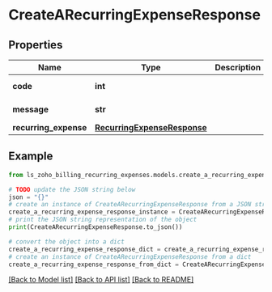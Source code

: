 # CreateARecurringExpenseResponse


## Properties

Name | Type | Description | Notes
------------ | ------------- | ------------- | -------------
**code** | **int** |  | [optional] [readonly] 
**message** | **str** |  | [optional] [readonly] 
**recurring_expense** | [**RecurringExpenseResponse**](RecurringExpenseResponse.md) |  | [optional] 

## Example

```python
from ls_zoho_billing_recurring_expenses.models.create_a_recurring_expense_response import CreateARecurringExpenseResponse

# TODO update the JSON string below
json = "{}"
# create an instance of CreateARecurringExpenseResponse from a JSON string
create_a_recurring_expense_response_instance = CreateARecurringExpenseResponse.from_json(json)
# print the JSON string representation of the object
print(CreateARecurringExpenseResponse.to_json())

# convert the object into a dict
create_a_recurring_expense_response_dict = create_a_recurring_expense_response_instance.to_dict()
# create an instance of CreateARecurringExpenseResponse from a dict
create_a_recurring_expense_response_from_dict = CreateARecurringExpenseResponse.from_dict(create_a_recurring_expense_response_dict)
```
[[Back to Model list]](../README.md#documentation-for-models) [[Back to API list]](../README.md#documentation-for-api-endpoints) [[Back to README]](../README.md)



